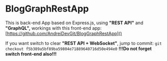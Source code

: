 # BlogGraphRestApp

This is back-end App based on Express.js, using **"REST API"** and **"GraphQL",**
workings with this front-end app: [https://github.com/AndreiDevGit/BlogGraphRestApp]()

If you want switch to clear **"REST API + WebSocket"**, jump to commit:
`git checkout f5b389a5bf89ba59804e71889640716d50e494e0`
**!!!Do not forget switch front-end also!!!**
